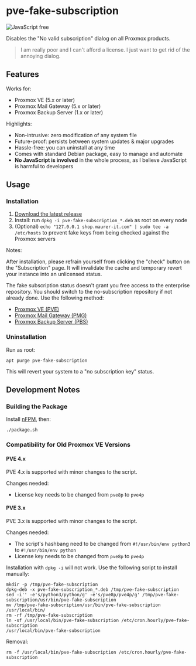 # pve-fake-subscription

![JavaScript free](https://img.shields.io/badge/JavaScript-free-%09%23f7df1e "No JavaScript is involved in this project. ")

Disables the "No valid subscription" dialog on all Proxmox products.

> I am really poor and I can't afford a license. I just want to get rid of the annoying dialog.

## Features

Works for:

- Proxmox VE (5.x or later)
- Proxmox Mail Gateway (5.x or later)
- Proxmox Backup Server (1.x or later)

Highlights:

- Non-intrusive: zero modification of any system file
- Future-proof: persists between system updates & major upgrades
- Hassle-free: you can uninstall at any time
- Comes with standard Debian package, easy to manage and automate
- **No JavaScript is involved** in the whole process, as I believe JavaScript is harmful to developers

## Usage

### Installation

1. [Download the latest release](https://github.com/Jamesits/pve-fake-subscription/releases/latest)
1. Install: run `dpkg -i pve-fake-subscription_*.deb` as root on every node
1. (Optional) `echo "127.0.0.1 shop.maurer-it.com" | sudo tee -a /etc/hosts` to prevent fake keys from being checked against the Proxmox servers

Notes:

After installation, please refrain yourself from clicking the "check" button on the "Subscription" page. It will invalidate the cache and temporary revert your instance into an unlicensed status.

The fake subscription status doesn't grant you free access to the enterprise repository. You should switch to the no-subscription repository if not already done. Use the following method:

- [Proxmox VE (PVE)](https://pve.proxmox.com/wiki/Package_Repositories#sysadmin_no_subscription_repo)
- [Proxmox Mail Gateway (PMG)](https://pmg.proxmox.com/pmg-docs/pmg-admin-guide.html#pmg_package_repositories)
- [Proxmox Backup Server (PBS)](https://pbs.proxmox.com/docs/installation.html#proxmox-backup-no-subscription-repository)

### Uninstallation

Run as root:

```shell
apt purge pve-fake-subscription
```

This will revert your system to a "no subscription key" status.

## Development Notes

### Building the Package

Install [nFPM](https://nfpm.goreleaser.com/install/), then:

```shell
./package.sh
```

### Compatibility for Old Proxmox VE Versions

#### PVE 4.x

PVE 4.x is supported with minor changes to the script.

Changes needed:
- License key needs to be changed from `pve8p` to `pve4p`

#### PVE 3.x

PVE 3.x is supported with minor changes to the script.

Changes needed:
- The script's hashbang need to be changed from `#!/usr/bin/env python3` to `#!/usr/bin/env python`
- License key needs to be changed from `pve8p` to `pve4p`

Installation with `dpkg -i` will not work. Use the following script to install manually:
```shell
mkdir -p /tmp/pve-fake-subscription
dpkg-deb -x pve-fake-subscription_*.deb /tmp/pve-fake-subscription
sed -i'' -e's/python3/python/g' -e's/pve8p/pve4p/g' /tmp/pve-fake-subscription/usr/bin/pve-fake-subscription
mv /tmp/pve-fake-subscription/usr/bin/pve-fake-subscription /usr/local/bin/
rm -rf /tmp/pve-fake-subscription
ln -sf /usr/local/bin/pve-fake-subscription /etc/cron.hourly/pve-fake-subscription
/usr/local/bin/pve-fake-subscription
```

Removal:
```shell
rm -f /usr/local/bin/pve-fake-subscription /etc/cron.hourly/pve-fake-subscription
```
